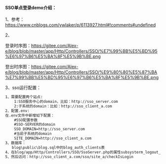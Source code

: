 #### SSO单点登录demo介绍：

1、参考：https://www.cnblogs.com/ywlaker/p/6113927.html#!comments#undefined

2、

登录时序图：https://gitee.com/Alex-e/blog/blob/master/app/Http/Controllers/SSO/%E7%99%BB%E5%BD%95%E6%97%B6%E5%BA%8F%E5%9B%BE.png

登出时序图：https://gitee.com/Alex-e/blog/blob/master/app/Http/Controllers/SSO/%E9%80%80%E5%87%BA%E7%99%BB%E5%BD%95%E6%97%B6%E5%BA%8F%E5%9B%BE.png

3、sso运行配置：

```html
1、需要配置两个站点:
	1:SSO服务中心的domain，比如：http://sso_server.com
	2:子系统的domain：比如：http://sso_client_a.com
2、配置.env:
在.env文件中新增如下配置：
    #SSO配置参数
    #SSO-SERVER的domain
    SSO_DOMAIN=http://sso_server.com
    #当前子系统的domain
    SITE_DOMAIN=http://sso_client_a.com
3、数据库：
   blog\public\blog.sql中的blog_auth_clients表
4、在blog/app/Http/Controllers/SSO/SsoServer.php的属性subsysterm_logout_url中修改为你的子系统的退出登录的接口地址
5、然后访问：http://sso_client_a.com/sso/site_a/checkIsLogin 
```

